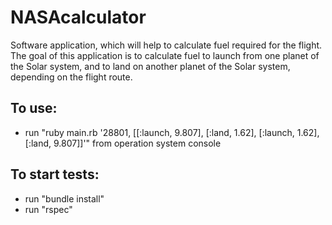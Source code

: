 # NASAcalculator
Software application, which will help to calculate fuel required for the flight. The goal of this application is to calculate fuel to launch from one planet of the Solar system, and to land on another planet of the Solar system, depending on the flight route.

## To use:

* run "ruby main.rb '28801, [[:launch, 9.807], [:land, 1.62], [:launch, 1.62], [:land, 9.807]]'" from operation system console

## To start tests:

* run "bundle install"
* run "rspec"
